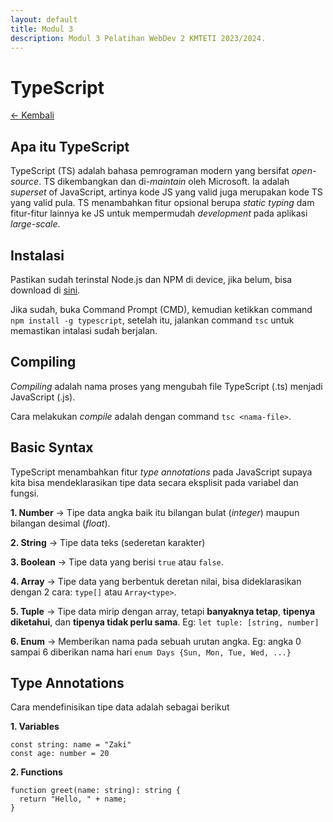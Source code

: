 ```yaml
---
layout: default
title: Modul 3
description: Modul 3 Pelatihan WebDev 2 KMTETI 2023/2024.
---
```


# **TypeScript**

[← Kembali](./)

## **Apa itu TypeScript**
TypeScript (TS) adalah bahasa pemrograman modern yang bersifat _open-source_. TS dikembangkan dan di-_maintain_ oleh Microsoft. Ia adalah _superset_ of JavaScript, artinya kode JS yang valid juga merupakan kode TS yang valid pula. TS menambahkan fitur opsional berupa _static typing_ dam fitur-fitur lainnya ke JS untuk mempermudah _development_ pada aplikasi _large-scale_.

## **Instalasi**
Pastikan sudah terinstal Node.js dan NPM di device, jika belum, bisa download di [sini](https://nodejs.org/en/download).

Jika sudah, buka Command Prompt (CMD), kemudian ketikkan command `npm install -g typescript`, setelah itu, jalankan command `tsc` untuk memastikan intalasi sudah berjalan.

## **Compiling**
_Compiling_ adalah nama proses yang mengubah file TypeScript (.ts) menjadi JavaScript (.js).

Cara melakukan _compile_ adalah dengan command `tsc <nama-file>`.

## **Basic Syntax**
TypeScript menambahkan fitur _type annotations_ pada JavaScript supaya kita bisa mendeklarasikan tipe data secara eksplisit pada variabel dan fungsi.

**1. Number** → Tipe data angka baik itu bilangan bulat (_integer_) maupun bilangan desimal (_float_).

**2. String** → Tipe data teks (sederetan karakter)

**3. Boolean** → Tipe data yang berisi `true` atau `false`.

**4. Array** → Tipe data yang berbentuk deretan nilai, bisa dideklarasikan dengan 2 cara:  `type[]` atau `Array<type>`.

**5. Tuple** → Tipe data mirip dengan array, tetapi **banyaknya tetap**, **tipenya diketahui**, dan **tipenya tidak perlu sama**. Eg: `let tuple: [string, number]`

**6. Enum** → Memberikan nama pada sebuah urutan angka. Eg: angka 0 sampai 6 diberikan nama hari `enum Days {Sun, Mon, Tue, Wed, ...}`

## **Type Annotations**
Cara mendefinisikan tipe data adalah sebagai berikut

**1. Variables**

```
const string: name = "Zaki"
const age: number = 20
```

**2. Functions**
```
function greet(name: string): string {
  return "Hello, " + name;
}
```
